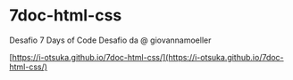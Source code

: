 # 7doc-html-css
 Desafio 7 Days of Code
 Desafio da @ giovannamoeller

 [https://i-otsuka.github.io/7doc-html-css/](https://i-otsuka.github.io/7doc-html-css/)
